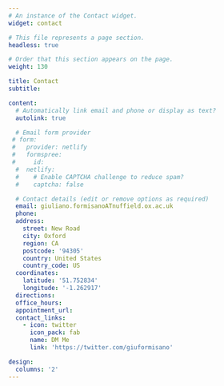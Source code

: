 ```yaml
---
# An instance of the Contact widget.
widget: contact

# This file represents a page section.
headless: true

# Order that this section appears on the page.
weight: 130

title: Contact
subtitle:

content:
  # Automatically link email and phone or display as text?
  autolink: true

  # Email form provider
 # form:
 #   provider: netlify
 #   formspree:
 #     id:
  #  netlify:
  #    # Enable CAPTCHA challenge to reduce spam?
  #    captcha: false

  # Contact details (edit or remove options as required)
  email: giuliano.formisanoATnuffield.ox.ac.uk
  phone:
  address:
    street: New Road
    city: Oxford
    region: CA
    postcode: '94305'
    country: United States
    country_code: US
  coordinates:
    latitude: '51.752834'
    longitude: '-1.262917'
  directions: 
  office_hours:
  appointment_url:
  contact_links:
    - icon: twitter
      icon_pack: fab
      name: DM Me
      link: 'https://twitter.com/giuformisano'

design:
  columns: '2'
---
```

